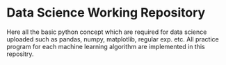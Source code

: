 # Data Science Working Repository
Here all the basic python concept which are required for data science uploaded such as pandas, numpy, matplotlib, regular exp. etc.
All practice program for each machine learning algorithm are implemented in this repositry.
